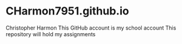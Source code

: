 # CHarmon7951.github.io
Christopher Harmon
This GitHub account is my school account
This repository will hold my assignments